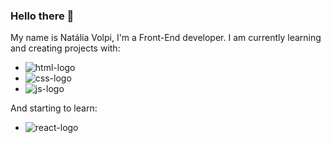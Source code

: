 ### Hello there 👋

My name is Natália Volpi, I'm a Front-End developer. I am currently learning and creating projects with: 
<br>
- <img src="https://img.shields.io/badge/HTML5-E34F26?style=for-the-badge&logo=html5&logoColor=white" alt="html-logo">
- <img src="https://img.shields.io/badge/CSS3-1572B6?style=for-the-badge&logo=css3&logoColor=white" alt="css-logo">
- <img src="https://img.shields.io/badge/JavaScript-323330?style=for-the-badge&logo=javascript&logoColor=F7DF1E" alt="js-logo">

And starting to learn:
<br>
- <img src="https://img.shields.io/badge/React-20232A?style=for-the-badge&logo=react&logoColor=61DAFB" alt="react-logo">

